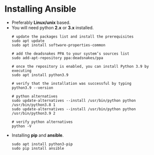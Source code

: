 # Installing Ansible

 - Preferably **Linux/unix** based.
 - You will need python **2.x** or **3.x** installed.
    ```shell
   # update the packages list and install the prerequisites
   sudo apt update
   sudo apt install software-properties-common
   
   # add the deadsnakes PPA to your system’s sources list
   sudo add-apt-repository ppa:deadsnakes/ppa

   # once the repository is enabled, you can install Python 3.9 by executing
   sudo apt install python3.9

   # verify that the installation was successful by typing
   python3.9 --version
   
   # python alternatives
   sudo update-alternatives --install /usr/bin/python python /usr/bin/python3.8 1
   sudo update-alternatives --install /usr/bin/python python /usr/bin/python3.9 2
  
   # verify python alternatives
   python -V
   ```
 - Installing **pip** and **ansible**.
   ```shell
   sudo apt install python3-pip
   sudo pip install ansible
   ```

